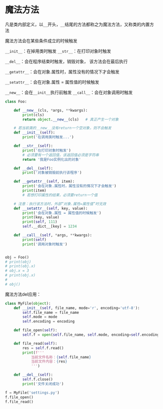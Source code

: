 # 魔法方法

凡是类内部定义，以`__`开头，`__`结尾的方法都称之为魔法方法，又称类的内置方法

魔法方法会在某些条件成立的时候触发

`__init__`：在掉用类时触发
`__str__`：在打印对象时触发

`__del__`：会在程序结束时触发，销毁对象， 该方法会在最后执行

`__getattr__`：会在对象.属性时，属性没有的情况下才会触发

`__setattr__`：会在对象.属性 = 属性值的时候触发

`__new__`：会在`__init__`执行前触发
`__call__`：会在对象调用时触发

```python
class Foo:

    def __new__(cls, *args, **kwargs):
        print(cls)
        return object.__new__(cls)   # 真正产生一个对象

    # 若当前类的__new__没有return一个空对象，则不会触发
    def __init__(self):
        print('在调用类时触发...')

    def __str__(self):
        print('在打印对象时触发')
        # 必须要有一个返回值，该返回值必须是字符串
        return '我是Foo实例化出的对象'

    def __del__(self):
        print('对象被销毁前执行该程序')

    def __getattr__(self, item):
        print('会在对象.属性时，属性没有的情况下才会触发')
        print(item)
        # 若想打印属性的结果，必须要return一个值

    # 注意：执行该方法时，外部“对象.属性=属性值”时无效
    def __setattr__(self, key, value):
        print('会在对象.属性 = 属性值的时候触发')
        print(key, value)
        print(self, 111)
        self.__dict__[key] = 1234

    def __call__(self, *args, **kwargs):
        print(self)
        print('调用对象时触发')


obj = Foo()
# print(obj)
# print(obj.x)
# obj.x = 3
# print(obj.x)
#
# obj()
```

魔法方法del应用：

```python
class MyFile(object):
    def __init__(self, file_name, mode='r', encoding='utf-8'):
        self.file_name = file_name
        self.mode = mode
        self.encoding = encoding

    def file_open(self):
        self.f = open(self.file_name, self.mode, encoding=self.encoding)

    def file_read(self):
        res = self.f.read()
        print(f'''
            当前文件名称：{self.file_name}
            当前文件内容：{res}
            ''')

    def __del__(self):
        self.f.close()
        print('文件关闭成功')

f = MyFile('settings.py')
f.file_open()
f.file_read()
```
